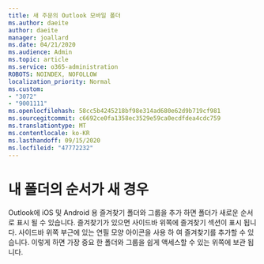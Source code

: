 ```yaml
---
title: 새 주문의 Outlook 모바일 폴더
ms.author: daeite
author: daeite
manager: joallard
ms.date: 04/21/2020
ms.audience: Admin
ms.topic: article
ms.service: o365-administration
ROBOTS: NOINDEX, NOFOLLOW
localization_priority: Normal
ms.custom:
- "3072"
- "9001111"
ms.openlocfilehash: 58cc5b4245218bf98e314ad680e62d9b719cf981
ms.sourcegitcommit: c6692ce0fa1358ec3529e59ca0ecdfdea4cdc759
ms.translationtype: MT
ms.contentlocale: ko-KR
ms.lasthandoff: 09/15/2020
ms.locfileid: "47772232"
---
```

# <a name="my-folders-are-in-a-new-order"></a>내 폴더의 순서가 새 경우

Outlook에 iOS 및 Android 용 즐겨찾기 폴더와 그룹을 추가 하면 폴더가 새로운 순서로 표시 될 수 있습니다. 즐겨찾기가 있으면 사이드바 위쪽에 즐겨찾기 섹션이 표시 됩니다. 사이드바 위쪽 부근에 있는 연필 모양 아이콘을 사용 하 여 즐겨찾기를 추가할 수 있습니다. 이렇게 하면 가장 중요 한 폴더와 그룹을 쉽게 액세스할 수 있는 위쪽에 보관 됩니다.